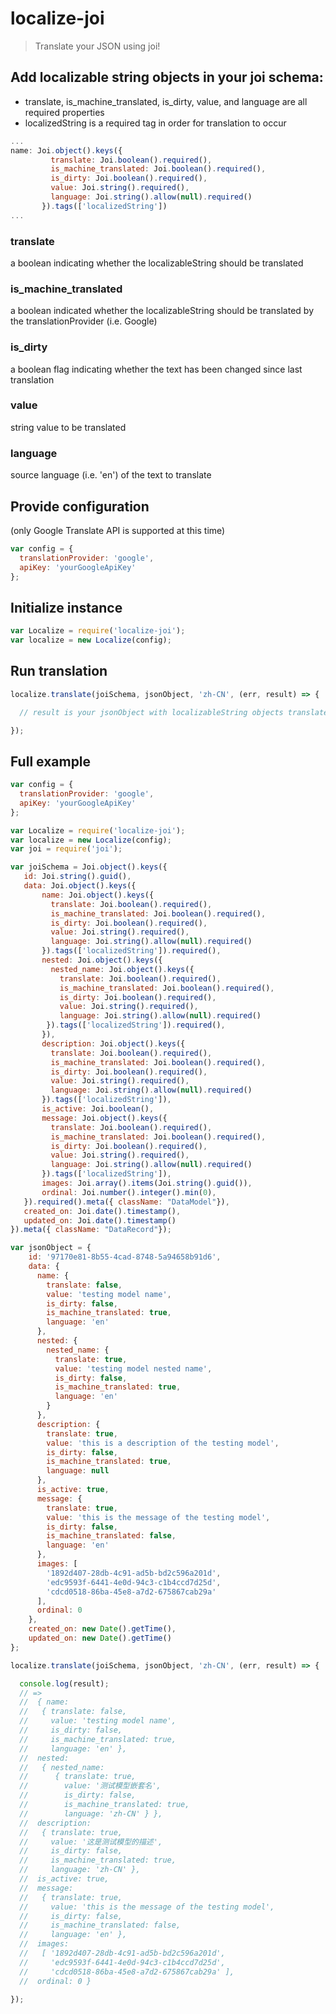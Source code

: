 # localize-joi

> Translate your JSON using joi!

## Add localizable string objects in your joi schema:

* translate, is_machine_translated, is_dirty, value, and language are all required properties
* localizedString is a required tag in order for translation to occur

```javascript
...
name: Joi.object().keys({
         translate: Joi.boolean().required(),
         is_machine_translated: Joi.boolean().required(),
         is_dirty: Joi.boolean().required(),
         value: Joi.string().required(),
         language: Joi.string().allow(null).required()
       }).tags(['localizedString'])
...
```
### translate 
a boolean indicating whether the localizableString should be translated
### is_machine_translated
a boolean indicated whether the localizableString should be translated by the translationProvider (i.e. Google)
### is_dirty
a boolean flag indicating whether the text has been changed since last translation
### value
string value to be translated
### language
source language (i.e. 'en') of the text to translate

## Provide configuration

(only Google Translate API is supported at this time)

```javascript
var config = {
  translationProvider: 'google',
  apiKey: 'yourGoogleApiKey'
};
```

## Initialize instance

```javascript
var Localize = require('localize-joi');
var localize = new Localize(config);
```

## Run translation

```javascript
localize.translate(joiSchema, jsonObject, 'zh-CN', (err, result) => {

  // result is your jsonObject with localizableString objects translated in Chinese

});
```

## Full example

```javascript
var config = {
  translationProvider: 'google',
  apiKey: 'yourGoogleApiKey'
};

var Localize = require('localize-joi');
var localize = new Localize(config);
var joi = require('joi');

var joiSchema = Joi.object().keys({
   id: Joi.string().guid(),
   data: Joi.object().keys({
       name: Joi.object().keys({
         translate: Joi.boolean().required(),
         is_machine_translated: Joi.boolean().required(),
         is_dirty: Joi.boolean().required(),
         value: Joi.string().required(),
         language: Joi.string().allow(null).required()
       }).tags(['localizedString']).required(),
       nested: Joi.object().keys({
         nested_name: Joi.object().keys({
           translate: Joi.boolean().required(),
           is_machine_translated: Joi.boolean().required(),
           is_dirty: Joi.boolean().required(),
           value: Joi.string().required(),
           language: Joi.string().allow(null).required()
        }).tags(['localizedString']).required(),
       }),
       description: Joi.object().keys({
         translate: Joi.boolean().required(),
         is_machine_translated: Joi.boolean().required(),
         is_dirty: Joi.boolean().required(),
         value: Joi.string().required(),
         language: Joi.string().allow(null).required()
       }).tags(['localizedString']),
       is_active: Joi.boolean(),
       message: Joi.object().keys({
         translate: Joi.boolean().required(),
         is_machine_translated: Joi.boolean().required(),
         is_dirty: Joi.boolean().required(),
         value: Joi.string().required(),
         language: Joi.string().allow(null).required()
       }).tags(['localizedString']),
       images: Joi.array().items(Joi.string().guid()),
       ordinal: Joi.number().integer().min(0),
   }).required().meta({ className: "DataModel"}),
   created_on: Joi.date().timestamp(),
   updated_on: Joi.date().timestamp()
}).meta({ className: "DataRecord"});

var jsonObject = {
    id: '97170e81-8b55-4cad-8748-5a94658b91d6',
    data: {
      name: {
        translate: false,
        value: 'testing model name',
        is_dirty: false,
        is_machine_translated: true,
        language: 'en'
      },
      nested: {
        nested_name: {
          translate: true,
          value: 'testing model nested name',
          is_dirty: false,
          is_machine_translated: true,
          language: 'en'
        }
      },
      description: {
        translate: true,
        value: 'this is a description of the testing model',
        is_dirty: false,
        is_machine_translated: true,
        language: null
      },
      is_active: true,
      message: {
        translate: true,
        value: 'this is the message of the testing model',
        is_dirty: false,
        is_machine_translated: false,
        language: 'en'
      },
      images: [
        '1892d407-28db-4c91-ad5b-bd2c596a201d',
        'edc9593f-6441-4e0d-94c3-c1b4ccd7d25d',
        'cdcd0518-86ba-45e8-a7d2-675867cab29a'
      ],
      ordinal: 0
    },
    created_on: new Date().getTime(),
    updated_on: new Date().getTime()
};

localize.translate(joiSchema, jsonObject, 'zh-CN', (err, result) => {

  console.log(result);
  // =>
  //  { name:
  //   { translate: false,
  //     value: 'testing model name',
  //     is_dirty: false,
  //     is_machine_translated: true,
  //     language: 'en' },
  //  nested:
  //   { nested_name:
  //      { translate: true,
  //        value: '测试模型嵌套名',
  //        is_dirty: false,
  //        is_machine_translated: true,
  //        language: 'zh-CN' } },
  //  description:
  //   { translate: true,
  //     value: '这是测试模型的描述',
  //     is_dirty: false,
  //     is_machine_translated: true,
  //     language: 'zh-CN' },
  //  is_active: true,
  //  message:
  //   { translate: true,
  //     value: 'this is the message of the testing model',
  //     is_dirty: false,
  //     is_machine_translated: false,
  //     language: 'en' },
  //  images:
  //   [ '1892d407-28db-4c91-ad5b-bd2c596a201d',
  //     'edc9593f-6441-4e0d-94c3-c1b4ccd7d25d',
  //     'cdcd0518-86ba-45e8-a7d2-675867cab29a' ],
  //  ordinal: 0 }

});

```
